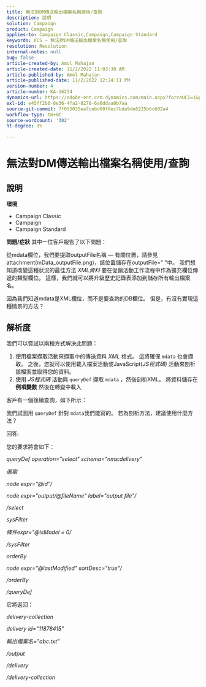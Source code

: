 ```yaml
---
title: 無法對DM傳送輸出檔案名稱使用/查詢
description: 說明
solution: Campaign
product: Campaign
applies-to: Campaign Classic,Campaign,Campaign Standard
keywords: KCS — 無法對DM傳送輸出檔案名稱使用/查詢
resolution: Resolution
internal-notes: null
bug: false
article-created-by: Amol Mahajan
article-created-date: 11/2/2022 11:03:30 AM
article-published-by: Amol Mahajan
article-published-date: 11/2/2022 12:24:11 PM
version-number: 4
article-number: KA-16234
dynamics-url: https://adobe-ent.crm.dynamics.com/main.aspx?forceUCI=1&pagetype=entityrecord&etn=knowledgearticle&id=157529f9-9d5a-ed11-9561-6045bd006a22
exl-id: e45ff2b0-8e36-4fa2-8270-6a6ddaa0b7aa
source-git-commit: 7f0f5035ea7cebd60f6ec7bda9de6225b6c602a4
workflow-type: tm+mt
source-wordcount: '302'
ht-degree: 3%

---
```


# 無法對DM傳送輸出檔案名稱使用/查詢

## 說明

<b>環境</b>
- Campaign Classic
- Campaign
- Campaign Standard

<b>問題/症狀</b>
其中一位客戶報告了以下問題：

從mdata欄位，我們要提取outputFile名稱 — 有關位置，請參見attachment(mData_outputFile.png)，該位置儲存在outputFile=&quot; &quot;中。 我們想知道改變這種狀況的最佳方法 *XML資料* 要在促銷活動工作流程中作為擴充欄位傳遞的類型欄位。 這樣，我們就可以將升級歷史記錄表添加到儲存所有輸出檔案名。

因為我們知道mdata是XML欄位，而不是要查詢的DB欄位。 但是，有沒有實現這種情景的方法？


## 解析度


我們可以嘗試以兩種方式解決此問題：

1. 使用檔案擷取活動來擷取中的傳送資料 *XML* 格式。 這將確保 `mdata` 也會擷取。 之後，您就可以使用載入檔案活動或JavaScript(*JS程式碼)* 活動來剖析該檔案並取得您的資料。
2. 使用 *JS程式碼* 活動與 `queryDef` 擷取 `mdata` ，然後剖析XML。 將資料儲存在 <b>例項變數</b> 然後在轉變中載入


客戶有一個後續查詢，如下所示：

我們試圖用 `queryDef` 針對 `mdata`我們能寫的。 若為剖析方法，建議使用什麼方法？

回答:

您的要求將會如下：

*queryDef operation=&quot;select&quot; schema=&quot;nms:delivery&quot;*

*選取*

*node expr=&quot;@id&quot;/*

*node expr=&quot;output/@fileName&quot; label=&quot;output file&quot;/*

*/select*

*sysFilter*

*條件expr=&quot;@isModel = 0/*

*/sysFilter*

*orderBy*

*node expr=&quot;@lastModified&quot; sortDesc=&quot;true&quot;/*

*/orderBy*

*/queryDef*



它將返回：

*delivery-collection*

*delivery id=&quot;11878415&quot;*

*輸出檔案名=&quot;abc.txt&quot;*

*/output*

*/delivery*

*/delivery-collection*
